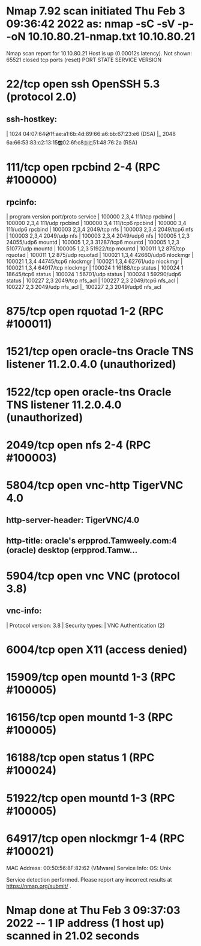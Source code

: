 # Nmap 7.92 scan initiated Thu Feb  3 09:36:42 2022 as: nmap -sC -sV -p- -oN 10.10.80.21-nmap.txt 10.10.80.21
Nmap scan report for 10.10.80.21
Host is up (0.00012s latency).
Not shown: 65521 closed tcp ports (reset)
PORT      STATE SERVICE    VERSION
# 22/tcp    open  ssh        OpenSSH 5.3 (protocol 2.0)
## ssh-hostkey: 
|   1024 04:07:64:cd:1f:ae:a1:6b:4d:89:66:a6:bb:67:23:e6 (DSA)
|_  2048 6a:66:53:83:c2:13:15:ab:02:6f:c8:de:51:48:76:2a (RSA)

# 111/tcp   open  rpcbind    2-4 (RPC #100000)
## rpcinfo: 
|   program version    port/proto  service
|   100000  2,3,4        111/tcp   rpcbind
|   100000  2,3,4        111/udp   rpcbind
|   100000  3,4          111/tcp6  rpcbind
|   100000  3,4          111/udp6  rpcbind
|   100003  2,3,4       2049/tcp   nfs
|   100003  2,3,4       2049/tcp6  nfs
|   100003  2,3,4       2049/udp   nfs
|   100003  2,3,4       2049/udp6  nfs
|   100005  1,2,3      24055/udp6  mountd
|   100005  1,2,3      31287/tcp6  mountd
|   100005  1,2,3      51077/udp   mountd
|   100005  1,2,3      51922/tcp   mountd
|   100011  1,2          875/tcp   rquotad
|   100011  1,2          875/udp   rquotad
|   100021  1,3,4      42660/udp6  nlockmgr
|   100021  1,3,4      44745/tcp6  nlockmgr
|   100021  1,3,4      62761/udp   nlockmgr
|   100021  1,3,4      64917/tcp   nlockmgr
|   100024  1          16188/tcp   status
|   100024  1          18645/tcp6  status
|   100024  1          56701/udp   status
|   100024  1          59290/udp6  status
|   100227  2,3         2049/tcp   nfs_acl
|   100227  2,3         2049/tcp6  nfs_acl
|   100227  2,3         2049/udp   nfs_acl
|_  100227  2,3         2049/udp6  nfs_acl

# 875/tcp   open  rquotad    1-2 (RPC #100011)

# 1521/tcp  open  oracle-tns Oracle TNS listener 11.2.0.4.0 (unauthorized)

# 1522/tcp  open  oracle-tns Oracle TNS listener 11.2.0.4.0 (unauthorized)

# 2049/tcp  open  nfs        2-4 (RPC #100003)

# 5804/tcp  open  vnc-http   TigerVNC 4.0
## http-server-header: TigerVNC/4.0
## http-title: oracle's erpprod.Tamweely.com:4 (oracle) desktop (erpprod.Tamw...

# 5904/tcp  open  vnc        VNC (protocol 3.8)
## vnc-info: 
|   Protocol version: 3.8
|   Security types: 
|     VNC Authentication (2)

# 6004/tcp  open  X11        (access denied)

# 15909/tcp open  mountd     1-3 (RPC #100005)
# 16156/tcp open  mountd     1-3 (RPC #100005)
# 16188/tcp open  status     1 (RPC #100024)
# 51922/tcp open  mountd     1-3 (RPC #100005)
# 64917/tcp open  nlockmgr   1-4 (RPC #100021)
MAC Address: 00:50:56:8F:82:62 (VMware)
Service Info: OS: Unix

Service detection performed. Please report any incorrect results at https://nmap.org/submit/ .
# Nmap done at Thu Feb  3 09:37:03 2022 -- 1 IP address (1 host up) scanned in 21.02 seconds
